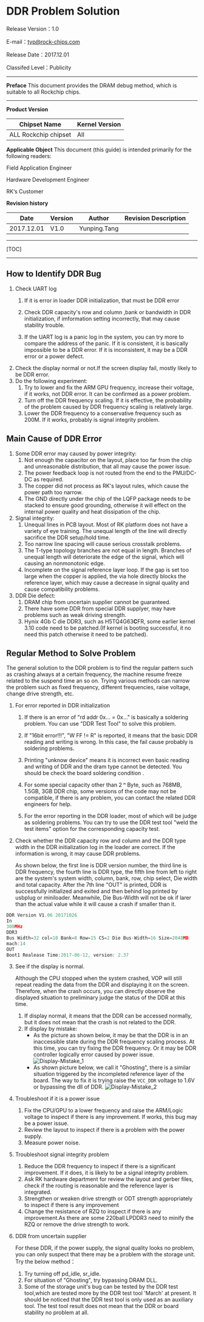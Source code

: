 # DDR Problem Solution

Release Version：1.0

E-mail：typ@rock-chips.com

Release Date：2017.12.01

Classifed Level：Publicity

---
**Preface**
This document provides the DRAM debug method, which is suitable to all Rockchip chips.

---
**Product Version**

| Chipset Name         | **Kernel Version** |
| -------------------- | ------------------ |
| ALL Rockchip chipset | All                |

**Applicable Object**
This document (this guide) is intended primarily for the following readers:

Field Application Engineer

Hardware Development Engineer

RK‘s Customer

**Revision history**

| **Date**   | **Version** | **Author**   | **Revision Description** |
| ---------- | ----------- | ------------ | ------------------------ |
| 2017.12.01 | V1.0        | Yunping.Tang |                          |

---

[TOC]

---

## How to Identify DDR Bug

1. Check UART log
   1. If it is error in loader DDR initialization, that must be DDR error
   2. Check DDR capacity's row and column ,bank or bandwidth in DDR initialization, if imformation setting incorrectly, that may cause stability trouble.

   3. If the UART log is a panic log in the system, you can try more to compare the address of the panic. If it is consistent, it is basically impossible to be a DDR error. If it is inconsistent, it may be a DDR error or a power defect.
2. Check the display normal or not.If the screen display fail, mostly likely to be DDR error.
3. Do the following experiment:
   1. Try to lower and fix the ARM GPU frequency, increase their voltage, if it works, not DDR error. It can be confirmed as a power problem.
   2. Turn off the DDR frequency scaling. If it is effective, the probability of the problem caused by DDR frequency scaling is relatively large.
   3. Lower the DDR frequency to a conservative frequency such as 200M. If it works,  probably is signal integrity problem.

## Main Cause of DDR Error

1. Some DDR error may caused by power integrity:
   1. Not enough the capacitor on the layout, place too far from the chip and unreasonable distribution, that all may cause the power issue.
   2. The power feedback loop is not routed from the end to the PMU/DC-DC as required.
   3. The copper did not process as RK's layout rules, which cause the power path too narrow.
   4. The GND directly under the chip of the LQFP package needs to be stacked to ensure good grounding, otherwise it will effect on the internal power quality and heat dissipation of the chip.
2. Signal integrity:
   1. Unequal lines in PCB layout. Most of RK platform does not have a variety of eye training. The unequal length of the line will directly sacrifice the DDR setup/hold time.
   2. Too narrow line spacing will cause serious crosstalk problems.
   3. The T-type topology branches are not equal in length. Branches of unequal length will deteriorate the edge of the signal, which will causing an nonmonotonic edge.
   4. Incomplete on the signal reference layer loop. If the gap is set too large when the copper is applied, the via hole directly blocks the reference layer, which may cause a decrease in signal quality and cause compatibility problems.
3. DDR Die defect:
   1. DRAM chip  from uncertain supplier cannot be guaranteed.
   2. There  have some DDR from special DDR supplyer, may have problems such as weak driving strength.
   3. Hynix 4Gb C die DDR3, such as H5TQ4G63**C**FR, some earlier kernel 3.10 code need to be patched.(If kernel is booting successful, it no need this patch otherwise it need to be patched).

## Regular Method to Solve Problem

The general solution to the DDR problem is to find the regular pattern such as crashing always at a certain frequency, the machine resume freeze related to the suspend time an so on. Trying various methods can narrow the problem such as fixed frequency, different frequencies, raise voltage, change drive strength, etc.

1. For error reported in DDR initialization

   1. If there is an error of "rd addr 0x... = 0x..." is basically a soldering problem. You can use "DDR Test Tool" to solve this problem.

   2. If "16bit error!!!", "W FF != R" is reported, it means that the basic DDR reading and writing is wrong. In this case, the fail cause probably is soldering problems.

   3. Printing "unknow device" means it is incorrect even basic reading and writing of DDR and the dram type cannot be detected. You should be check the board soldering condition .

   4. For some special capacity other than 2 ⁿ Byte, such as 768MB, 1.5GB, 3GB DDR chip, some versions of the code may not be compatible, if there is any problem, you can contact the related DDR engineers for help.

   5. For the error reporting in the DDR loader, most of which will be judge as soldering problems. You can try to use the DDR test tool "weld the test items" option for the corresponding capacity test.

2. Check whether the DDR capacity row and column and the DDR type width in the DDR initialization log in the loader are correct. If the information is wrong, it may cause DDR problems.

   As shown below, the first line is DDR version number, the third line is DDR frequency, the fourth line is DDR type, the fifth line from left to right are the system's system width, column, bank, row, chip select, Die width and total capacity. After the 7th line "OUT" is printed, DDR is successfully initialized and exited and then behind log printed by usbplug or miniloader. Meanwhile, Die Bus-Width will not be ok if larer than the actual value while it will cause a crash if smaller than it.

```c
DDR Version V1.06 20171026
In
300MHz
DDR3
Bus Width=32 col=10 Bank=8 Row=15 CS=2 Die Bus-Width=16 Size=2048MB
mach:14
OUT
Boot1 Realease Time:2017-06-12, version: 2.37
```

3. See if the display is normal.

   Although the CPU stopped when the system crashed, VOP will still repeat reading the data from the DDR and displaying it on the screen. Therefore, when the crash occurs, you can directly observe the displayed situation to preliminary judge the status of the DDR at this time.
   1. If display normal, it means that the DDR can be accessed normally, but it does not mean that the crash is not related to the DDR.
   2. If display by mistake:
      * As the picture as shown below, it may be that the DDR is in an inaccessible state during the DDR frequency scaling process. At this time, you can try fixing the DDR frequency. Or it may be DDR controller logically error caused by power issue.
        ![Display-Mistake_1](Rockchip-Developer-Guide-DDR-Problem-Solution-EN\Display-Mistake_1.jpg)
      * As shown picture below, we call it "Ghosting", there is a similar situation triggered by the incompleted reference layer of the board. The way to fix it is trying raise the `VCC_DDR` voltage to 1.6V or bypassing the dll of DDR.
        ![Display-Mistake_2](Rockchip-Developer-Guide-DDR-Problem-Solution-EN\Display-Mistake_2.jpg)

4. Troubleshoot if it is a power issue

   1. Fix the CPU/GPU to a lower frequency and raise the ARM/Logic voltage to inspect if there is any improvement. If works, this bug may be a power issue.
   2. Review the layout to inspect if there is a problem with the power supply.
   3. Measure power noise.

5. Troubleshoot  signal integrity problem

   1. Reduce the DDR frequency to inspect if there is a significant improvement. If it does, it is likely to be a signal integrity problem.
   2. Ask RK hardware department for review the layout and gerber files, check if the routing is reasonable and the reference layer is integrated.
   3. Strengthen or weaken drive strength  or ODT strength appropriately to inspect if there is any improvement
   4. Change the resistance of RZQ to inspect if there is any improvement.As there are some 220ball LPDDR3 need to minify the RZQ or remove the drive strength to work.

6. DDR from uncertain supplier

   For these DDR, if the power supply, the signal quality looks no problem, you can only suspect that there may be a problem with the storage unit. Try the below method：
   1. Try turning off pd_idle, sr_idle.
   2. For situation of "Ghosting", try bypassing DRAM DLL.
   3. Some of the storage unit's bug can be tested by the DDR test tool,which are tested more by the DDR test tool 'March' at present.
      It should be noticed that the DDR test tool is only used as an auxiliary tool. The test tool result does not mean that the DDR or board stability no problem at all.
